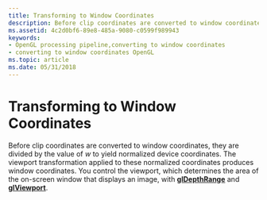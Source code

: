 ```yaml
---
title: Transforming to Window Coordinates
description: Before clip coordinates are converted to window coordinates, they are divided by the value of w to yield normalized device coordinates.
ms.assetid: 4c2d0bf6-89e8-485a-9080-c0599f989943
keywords:
- OpenGL processing pipeline,converting to window coordinates
- converting to window coordinates OpenGL
ms.topic: article
ms.date: 05/31/2018
---
```


# Transforming to Window Coordinates

Before clip coordinates are converted to window coordinates, they are divided by the value of *w* to yield normalized device coordinates. The viewport transformation applied to these normalized coordinates produces window coordinates. You control the viewport, which determines the area of the on-screen window that displays an image, with [**glDepthRange**](gldepthrange.md) and [**glViewport**](glviewport.md).

 

 




